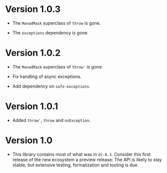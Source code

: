 # Version 1.0.3

* The `MonadMask` superclass of `throw` is gone.

* The `exceptions` dependency is gone.


# Version 1.0.2

* The `MonadMask` superclass of `throw'` is gone.

* Fix handling of async exceptions.

* Add dependency on `safe-exceptions`.


# Version 1.0.1

* Added `throw'`, `throw` and `onException`.


# Version 1.0

* This library contains most of what was in `di-0.3`. Consider this first
  release of the new ecosystem a preview release: The API is likely to stay
  stable, but extensive testing, formalization and tooling is due.

